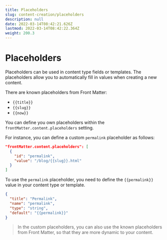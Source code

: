```yaml
---
title: Placeholders
slug: content-creation/placeholders
description: null
date: 2022-03-14T08:42:21.626Z
lastmod: 2022-03-14T08:42:22.364Z
weight: 200.3
---
```


# Placeholders

Placeholders can be used in content type fields or templates. The placeholders allow you to automatically fill in values when creating a new content.

There are known placeholders from Front Matter:

- `{{title}}`
- `{{slug}}`
- `{{now}}`

You can define you own placeholders within the `frontMatter.content.placeholders` setting.

For instance, you can define a custom `permalink` placeholder as follows:

```json
"frontMatter.content.placeholders": [
  {
    "id": "permalink",
    "value": "/blog/{{slug}}.html"
  }
]
```

To use the `permalink` placeholder, you need to define the `{{permalink}}` value in your content type or template.

```json
{
  "title": "Permalink",
  "name": "permalink",
  "type": "string",
  "default": "{{permalink}}"
}
```

> In the custom placeholders, you can also use the known placeholders from Front Matter, so that they are more dynamic to your content.